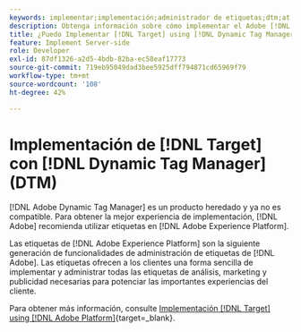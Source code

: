 ```yaml
---
keywords: implementar;implementación;administrador de etiquetas;dtm;at.js;dynamic tag management
description: Obtenga información sobre cómo implementar el Adobe [!DNL Target] biblioteca at.js con el Tag Management dinámico heredado (DTM). Etiquetas en [!DNL Adobe Experience Platform] es el método preferido para implementar [!DNL Target].
title: ¿Puedo Implementar [!DNL Target] using [!DNL Dynamic Tag Manager] (DTM)?
feature: Implement Server-side
role: Developer
exl-id: 87df1326-a2d5-4bdb-82ba-ec58eaf17773
source-git-commit: 719eb95049dad3bee5925dff794871cd65969f79
workflow-type: tm+mt
source-wordcount: '108'
ht-degree: 42%

---
```


# Implementación de [!DNL Target] con [!DNL Dynamic Tag Manager] (DTM)

[!DNL Adobe Dynamic Tag Manager] es un producto heredado y ya no es compatible. Para obtener la mejor experiencia de implementación, [!DNL Adobe] recomienda utilizar etiquetas en [!DNL Adobe Experience Platform].

Las etiquetas de [!DNL Adobe Experience Platform] son la siguiente generación de funcionalidades de administración de etiquetas de [!DNL Adobe]. Las etiquetas ofrecen a los clientes una forma sencilla de implementar y administrar todas las etiquetas de análisis, marketing y publicidad necesarias para potenciar las importantes experiencias del cliente.

Para obtener más información, consulte [Implementación [!DNL Target] using [!DNL Adobe Platform]](https://developer.adobe.com/target/implement/client-side/atjs/how-to-deployatjs/implement-target-using-adobe-launch/){target=_blank}.

